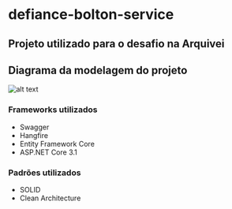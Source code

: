 # defiance-bolton-service

## Projeto utilizado para o desafio na Arquivei

## Diagrama da modelagem do projeto

![alt text](https://docs.google.com/uc?id=10Aw_iGk6CCNKszYs63UfyKlA_YnAzp83)

### Frameworks utilizados  
- Swagger
- Hangfire
- Entity Framework Core
- ASP.NET Core 3.1

### Padrões utilizados
- SOLID
- Clean Architecture
